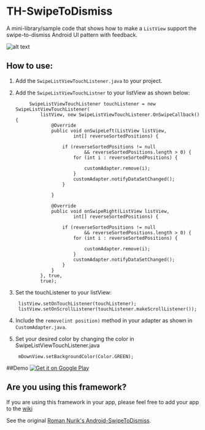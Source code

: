 TH-SwipeToDismiss
====================================

A mini-library/sample code that shows how to make a `ListView` support the swipe-to-dismiss Android UI pattern with feedback.

![alt text](https://raw.github.com/torryharris/TH-SwipeToDismiss/master/TH-SwipeToDismiss.gif "")

## How to use:

1. Add the `SwipeListViewTouchListener.java` to your project.
2. Add the `SwipeListViewTouchListner` to your listView as shown below:

			SwipeListViewTouchListener touchListener = new SwipeListViewTouchListener(
				listView, new SwipeListViewTouchListener.OnSwipeCallback() {
					@Override
					public void onSwipeLeft(ListView listView,
							int[] reverseSortedPositions) {

						if (reverseSortedPositions != null
								&& reverseSortedPositions.length > 0) {
							for (int i : reverseSortedPositions) {

								customAdapter.remove(i);
							}
							customAdapter.notifyDataSetChanged();
						}

					}

					@Override
					public void onSwipeRight(ListView listView,
							int[] reverseSortedPositions) {

						if (reverseSortedPositions != null
								&& reverseSortedPositions.length > 0) {
							for (int i : reverseSortedPositions) {

								customAdapter.remove(i);
							}
							customAdapter.notifyDataSetChanged();
						}
					}
				}, true,
				true);
				
3. Set the touchListener to your listView: 
 	
 		listView.setOnTouchListener(touchListener); 
		listView.setOnScrollListener(touchListener.makeScrollListener());
		
 
4. Include the `remove(int position)` method in your adapter as shown in `CustomAdapter.java`.

5. Set your desired color by changing the color in SwipeListViewTouchListener.java

		mDownView.setBackgroundColor(Color.GREEN);
		

##Demo
<a href="https://play.google.com/store/apps/details?id=com.thbs.swipetodismiss">
  <img alt="Get it on Google Play"
       src="https://developer.android.com/images/brand/en_generic_rgb_wo_60.png" />
</a>
 
## Are you using this framework?
   If you are using this framework in your app, please feel free to add your app to the [wiki](https://github.com/torryharris/TH-SwipeToDismiss/wiki/Wiki) 
 
 
See the original [Roman Nurik's Android-SwipeToDismiss](https://github.com/romannurik/Android-SwipeToDismiss).

